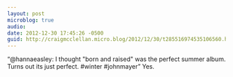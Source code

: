 ```yaml
---
layout: post
microblog: true
audio: 
date: 2012-12-30 17:45:26 -0500
guid: http://craigmcclellan.micro.blog/2012/12/30/t285516974535106560.html
---
```

“@hannaeasley: I thought "born and raised" was the perfect summer album. Turns out its just perfect. #winter #johnmayer” Yes.
